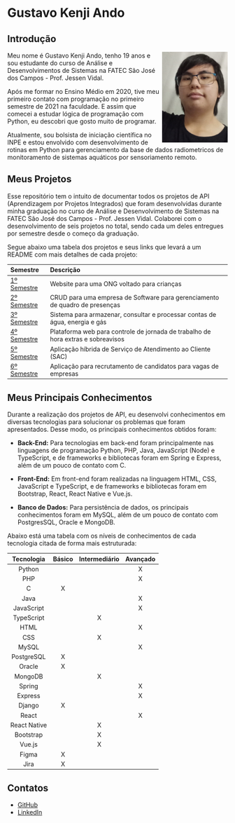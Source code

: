 # Gustavo Kenji Ando

## Introdução

<img align="right" src="./img/perfil.jpg" alt="Foto pessoal" width="150"/>

Meu nome é Gustavo Kenji Ando, tenho 19 anos e sou estudante do curso de Análise e Desenvolvimentos de Sistemas na FATEC São José dos Campos - Prof. Jessen Vidal.

Após me formar no Ensino Médio em 2020, tive meu primeiro contato com programação no primeiro semestre de 2021 na faculdade. E assim que comecei a estudar lógica de programação com Python, eu descobri que gosto muito de programar.

Atualmente, sou bolsista de iniciação científica no INPE e estou envolvido com desenvolvimento de rotinas em Python para gerenciamento da base de dados radiometricos de monitoramento de sistemas aquáticos por sensoriamento remoto.

## Meus Projetos

Esse repositório tem o intuito de documentar todos os projetos de API (Aprendizagem por Projetos Integrados) que foram desenvolvidas durante minha graduação no curso de Análise e Desenvolvimento de Sistemas na FATEC São José dos Campos - Prof. Jessen Vidal. Colaborei com o desenvolvimento de seis projetos no total, sendo cada um deles entregues por semestre desde o começo da graduação.

Segue abaixo uma tabela dos projetos e seus links que levará a um README com mais detalhes de cada projeto:

| Semestre | Descrição |
| :---| :--- |
| [1º Semestre](./1-semestre/README.md) | Website para uma ONG voltado para crianças |
| [2º Semestre](./2-semestre/README.md) | CRUD para uma empresa de Software para gerenciamento de quadro de presenças |
| [3º Semestre](./3-semestre/README.md) | Sistema para armazenar, consultar e processar contas de água, energia e gás |
| [4º Semestre](./4-semestre/README.md) | Plataforma web para controle de jornada de trabalho de hora extras e sobreavisos |
| [5º Semestre](./5-semestre/README.md) | Aplicação híbrida de Serviço de Atendimento ao Cliente (SAC) |
| [6º Semestre](./6-semestre/README.md) | Aplicação para recrutamento de candidatos para vagas de empresas |

## Meus Principais Conhecimentos

Durante a realização dos projetos de API, eu desenvolvi conhecimentos em diversas tecnologias para solucionar os problemas que foram apresentados. Desse modo, os principais conhecimentos obtidos foram:

* **Back-End:** Para tecnologias em back-end foram principalmente nas linguagens de programação Python, PHP, Java, JavaScript (Node) e TypeScript, e de frameworks e bibliotecas foram em Spring e Express, além de um pouco de contato com C.

* **Front-End:** Em front-end foram realizadas na linguagem HTML, CSS, JavaScript e TypeScript, e de frameworks e bibliotecas foram em Bootstrap, React, React Native e Vue.js.

* **Banco de Dados:** Para persistência de dados, os principais conhecimentos foram em MySQL, além de um pouco de contato com PostgresSQL, Oracle e MongoDB.

Abaixo está uma tabela com os níveis de conhecimentos de cada tecnologia citada de forma mais estruturada: 

| Tecnologia | Básico | Intermediário | Avançado |
| :---:| :---: | :---: | :---: |
| Python | | | X |
| PHP | |  | X |
| C | X | | |
| Java | | | X |
| JavaScript | | | X |
| TypeScript | | X | |
| HTML | | | X |
| CSS | | X | |
| MySQL | | | X |
| PostgreSQL | X | | |
| Oracle | X | | |
| MongoDB | | X | |
| Spring | | | X |
| Express | | | X |
| Django | X | | |
| React | | | X |
| React Native | | X | |
| Bootstrap | | X | |
| Vue.js | | X | |
| Figma | X | | |
| Jira | X | | |

## Contatos
* [GitHub](https://www.github.com/GustavoAndo)
* [LinkedIn](https://www.linkedin.com/in/gustavo-ando-054414209/)
